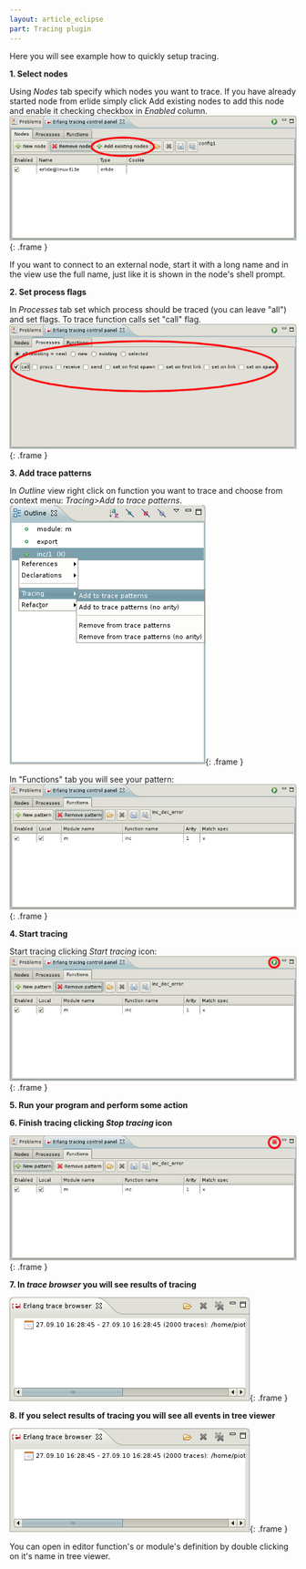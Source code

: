 ```yaml
---
layout: article_eclipse
part: Tracing plugin
---
```


Here you will see example how to quickly setup tracing.

**1. Select nodes**

Using _Nodes_ tab specify which nodes you want to trace. If you have already started node from erlide simply click Add existing nodes to add this node and enable it checking checkbox in _Enabled_ column.
![node selection](images/nodeSelection.png){: .frame }

If you want to connect to an external node, start it with a long name and in the view use the full name, just like it is shown in the node's shell prompt.

**2. Set process flags**

In _Processes_ tab set which process should be traced (you can leave "all") and set flags. To trace function calls set "call" flag.
![process flags](images/processFlags.png){: .frame }

**3. Add trace patterns**

In _Outline_ view right click on function you want to trace and choose from context menu: _Tracing>Add to trace patterns_.
![outline view](images/outlineView.png){: .frame }

In "Functions" tab you will see your pattern: 
![trace patterns](images/tracePatterns.png){: .frame }

**4. Start tracing**

Start tracing clicking _Start tracing_ icon: 
![start tracing](images/startTracing.png){: .frame }

**5. Run your program and perform some action**

**6. Finish tracing clicking _Stop tracing_ icon**

![stop tracing](images/stopTracing.png){: .frame }

**7. In _trace browser_ you will see results of tracing**

![tracing results](images/tracingResults1.png){: .frame }

**8. If you select results of tracing you will see all events in tree viewer**

![tracing results](images/tracingResults1.png){: .frame }

You can open in editor function's or module's definition by double clicking on it's name in tree viewer.